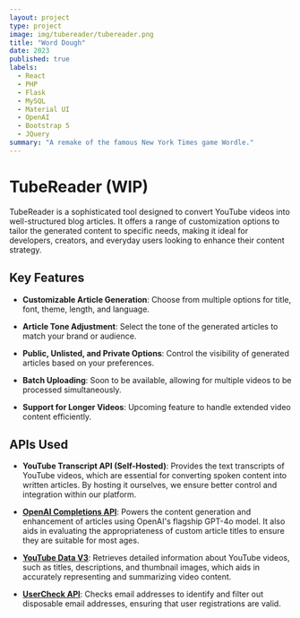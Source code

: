 ```yaml
---
layout: project
type: project
image: img/tubereader/tubereader.png
title: "Word Dough"
date: 2023
published: true
labels:
  - React
  - PHP
  - Flask
  - MySQL
  - Material UI
  - OpenAI
  - Bootstrap 5
  - JQuery
summary: "A remake of the famous New York Times game Wordle."
---
```


# TubeReader (WIP)

TubeReader is a sophisticated tool designed to convert YouTube videos into well-structured blog articles. It offers a range of customization options to tailor the generated content to specific needs, making it ideal for developers, creators, and everyday users looking to enhance their content strategy.

## Key Features

- **Customizable Article Generation**: Choose from multiple options for title, font, theme, length, and language.

- **Article Tone Adjustment**: Select the tone of the generated articles to match your brand or audience.

- **Public, Unlisted, and Private Options**: Control the visibility of generated articles based on your preferences.

- **Batch Uploading**: Soon to be available, allowing for multiple videos to be processed simultaneously.

- **Support for Longer Videos**: Upcoming feature to handle extended video content efficiently.

## APIs Used

- **YouTube Transcript API (Self-Hosted)**: Provides the text transcripts of YouTube videos, which are essential for converting spoken content into written articles. By hosting it ourselves, we ensure better control and integration within our platform.
  
- **[OpenAI Completions API](https://platform.openai.com/docs/overview)**: Powers the content generation and enhancement of articles using OpenAI's flagship GPT-4o model. It also aids in evaluating the appropriateness of custom article titles to ensure they are suitable for most ages.

- **[YouTube Data V3](https://developers.google.com/youtube/v3)**: Retrieves detailed information about YouTube videos, such as titles, descriptions, and thumbnail images, which aids in accurately representing and summarizing video content.
  
- **[UserCheck API](https://docs.usercheck.com/)**: Checks email addresses to identify and filter out disposable email addresses, ensuring that user registrations are valid.




